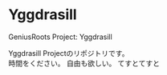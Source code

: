 # Yggdrasill
GeniusRoots Project: Yggdrasill

Yggdrasill Projectのリポジトリです。  
時間をください。
自由も欲しい。
てすとてすと
